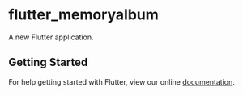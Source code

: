 # flutter_memoryalbum

A new Flutter application.

## Getting Started

For help getting started with Flutter, view our online
[documentation](https://flutter.io/).
